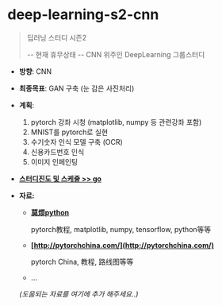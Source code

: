 # deep-learning-s2-cnn
>딥러닝 스터디 시즌2
>
> -- 현재 휴무상태 --
CNN 위주인 DeepLearning 그룹스터디

- **방향**: CNN
- **최종목표**: GAN 구축 (눈 감은 사진처리)
- **계획**: 
	1. pytorch 강좌 시청 (matplotlib, numpy 등 관련강좌 포함)
	2. MNIST를 pytorch로 실현
	3. 수기숫자 인식 모델 구축 (OCR)
	4. 신용카드번호 인식
	5. 이미지 인페인팅
- [**스터디진도 및 스케줄 >> go**](/SCHEDULE.md)
- **자료:**
	- **[莫烦python](https://morvanzhou.github.io/tutorials/machine-learning/torch/)**
		
		pytorch教程, matplotlib, numpy, tensorflow, python等等
	- **[http://pytorchchina.com/](http://pytorchchina.com/)**
		
		pytorch China, 教程, 路线图等等
	- ...
	
	*(도움되는 자료를 여기에 추가 해주세요..)*

